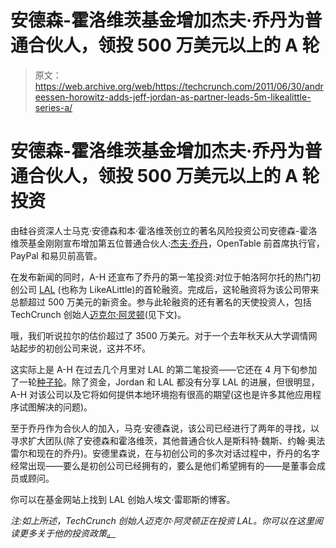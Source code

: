 # 安德森-霍洛维茨基金增加杰夫·乔丹为普通合伙人，领投 500 万美元以上的 A 轮 

> 原文：<https://web.archive.org/web/https://techcrunch.com/2011/06/30/andreessen-horowitz-adds-jeff-jordan-as-partner-leads-5m-likealittle-series-a/>

# 安德森-霍洛维茨基金增加杰夫·乔丹为普通合伙人，领投 500 万美元以上的 A 轮投资

由硅谷资深人士马克·安德森和本·霍洛维茨创立的著名风险投资公司安德森-霍洛维茨基金刚刚宣布增加第五位普通合伙人:[杰夫·乔丹](https://web.archive.org/web/20230203032032/http://www.crunchbase.com/person/jeffrey-jordan)，OpenTable 前首席执行官，PayPal 和易贝前高管。

在发布新闻的同时，A-H 还宣布了乔丹的第一笔投资:对位于帕洛阿尔托的热门初创公司 [LAL](https://web.archive.org/web/20230203032032/http://lal.com/home) (也称为 LikeALittle)的首轮融资。完成后，这轮融资将为该公司带来总额超过 500 万美元的新资金。参与此轮融资的还有著名的天使投资人，包括 TechCrunch 创始人[迈克尔·阿灵顿](https://web.archive.org/web/20230203032032/http://www.crunchbase.com/person/michael-arrington)(见下文)。

哦，我们听说拉尔的估价超过了 3500 万美元。对于一个去年秋天从大学调情网站起步的初创公司来说，这并不坏。

这实际上是 A-H 在过去几个月里对 LAL 的第二笔投资——它还在 4 月下旬参加了一轮[种子轮](https://web.archive.org/web/20230203032032/https://techcrunch.com/2011/05/02/the-full-very-impressive-list-of-likealittle-investors/)。除了资金，Jordan 和 LAL 都没有分享 LAL 的进展，但很明显，A-H 对该公司以及它将如何提供本地环境抱有很高的期望(这也是许多其他应用程序试图解决的问题)。

至于乔丹作为合伙人的加入，马克·安德森说，该公司已经进行了两年的寻找，以寻求扩大团队(除了安德森和霍洛维茨，其他普通合伙人是斯科特·魏斯、约翰·奥法雷尔和现在的乔丹)。安德里森说，在与初创公司的多次对话过程中，乔丹的名字经常出现——要么是初创公司已经拥有的，要么是他们希望拥有的——是董事会成员或顾问。

你可以在基金网站上找到 LAL 创始人埃文·雷耶斯的博客。

*注:如上所述，TechCrunch 创始人迈克尔·阿灵顿正在投资 LAL。你可以在这里阅读更多关于他的投资政策[。](https://web.archive.org/web/20230203032032/https://techcrunch.com/2011/04/27/an-update-to-my-investment-policy/)*